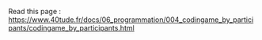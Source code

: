 Read this page : <https://www.40tude.fr/docs/06_programmation/004_codingame_by_participants/codingame_by_participants.html>